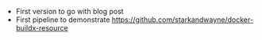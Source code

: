 * First version to go with blog post
* First pipeline to demonstrate https://github.com/starkandwayne/docker-buildx-resource
